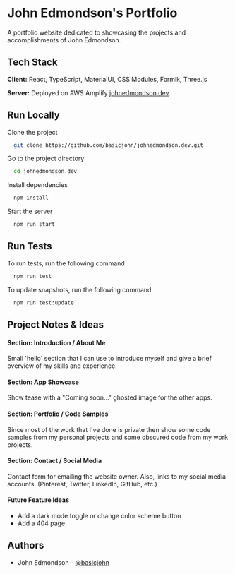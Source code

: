 # John Edmondson's Portfolio

A portfolio website dedicated to showcasing the projects and accomplishments of John Edmondson.

## Tech Stack

**Client:** React, TypeScript, MaterialUI, CSS Modules, Formik, Three.js

**Server:** Deployed on AWS Amplify [johnedmondson.dev](https://johnedmondson.dev).

## Run Locally

Clone the project

```bash
  git clone https://github.com/basicjohn/johnedmondson.dev.git
```

Go to the project directory

```bash
  cd johnedmondson.dev
```

Install dependencies

```bash
  npm install
```

Start the server

```bash
  npm run start
```

## Run Tests

To run tests, run the following command

```bash
  npm run test
```

To update snapshots, run the following command

```bash
  npm run test:update
```

## Project Notes & Ideas

#### Section: Introduction / About Me

Small 'hello' section that I can use to introduce myself and give a brief overview of my skills and experience.

#### Section: App Showcase

Show tease with a "Coming soon..." ghosted image for the other apps.

#### Section: Portfolio / Code Samples

Since most of the work that I've done is private then show some code samples from my personal projects and some obscured code from my work projects.

#### Section: Contact / Social Media

Contact form for emailing the website owner. Also, links to my social media accounts. (Pinterest, Twitter, LinkedIn, GitHub, etc.)

#### Future Feature Ideas

- Add a dark mode toggle or change color scheme button
- Add a 404 page

## Authors

- John Edmondson - [@basicjohn](https://www.github.com/basicjohn)
